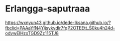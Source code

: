 # Erlangga-saputraaa
https://wxnyun43.github.io/dede-lksana.github.io/?fbclid=PAAaYfN4Yijsykvdlr7fqP2OTEEtt_S0ku4h24d-odvwElHzxTGD9Zz115TJ8
